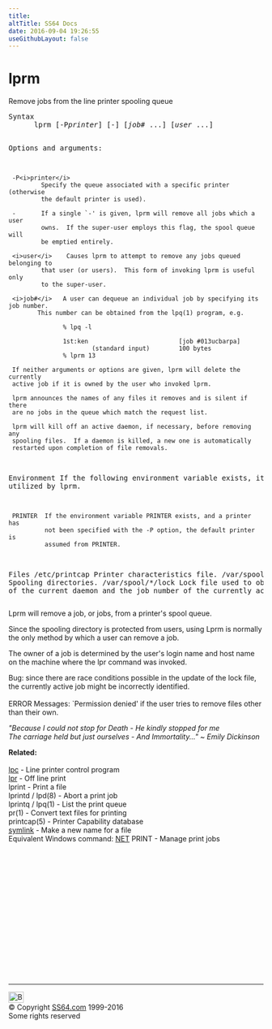 ```yaml
---
title:
altTitle: SS64 Docs
date: 2016-09-04 19:26:55
useGithubLayout: false
---
```

<!-- #BeginLibraryItem "/Library/head_bash.lbi" --><!-- #EndLibraryItem --><h1>lprm</h1> 
<p>Remove jobs from the line printer spooling queue</p>
<pre>Syntax
      lprm [-P<i>printer</i>] [-] [<i>job# </i>...] [<i>user</i> ...]

Options and arguments:

     -P<i>printer</i>
             Specify the queue associated with a specific printer (otherwise
             the default printer is used).

     -       If a single `-' is given, lprm will remove all jobs which a user
             owns.  If the super-user employs this flag, the spool queue will
             be emptied entirely.

     <i>user</i>    Causes lprm to attempt to remove any jobs queued belonging to
             that user (or users).  This form of invoking lprm is useful only
             to the super-user.

     <i>job#</i>   A user can dequeue an individual job by specifying its job number.
            This number can be obtained from the lpq(1) program, e.g.

                   % lpq -l

                   1st:ken                         [job #013ucbarpa]
                           (standard input)        100 bytes
                   % lprm 13

     If neither arguments or options are given, lprm will delete the currently
     active job if it is owned by the user who invoked lprm.

     lprm announces the names of any files it removes and is silent if there
     are no jobs in the queue which match the request list.

     lprm will kill off an active daemon, if necessary, before removing any
     spooling files.  If a daemon is killed, a new one is automatically
     restarted upon completion of file removals.

Environment
     If the following environment variable exists, it is utilized by lprm.

     PRINTER  If the environment variable PRINTER exists, and a printer has
              not been specified with the -P option, the default printer is
              assumed from PRINTER.

Files
     /etc/printcap       Printer characteristics file.
     /var/spool/*        Spooling directories.
     /var/spool/*/lock   Lock file used to obtain the pid of the current daemon
                         and the job number of the currently active job.
</pre>
<p><span class="body">  Lprm will remove a job, or jobs, from a printer's spool queue.  </span></p>
<p><span class="body">Since the
    spooling directory is protected from users, using Lprm is normally the
    only method by which a user can remove a job.  </span></p>
<p><span class="body">The owner of a job is determined by the user's login name and host name on the machine where the     
      lpr command was invoked.</span></p>
<p><span class="body">Bug:     
since there are race conditions possible in the update of the lock file,     
the currently active job might be incorrectly identified.<br>
  <br>
  ERROR Messages:      
        `Permission denied' if the user tries to remove files other than their own.</span></p>
<p class="quote"><i>"Because I could not stop for Death - 
He kindly stopped for me<br>
The carriage held but just ourselves - And Immortality..." ~ Emily Dickinson</i></p>
<p><b>Related:</b><br>
<br>
<a href="lpc.html">lpc</a> - Line printer control program<br>
<a href="lpr.html">lpr</a> - Off line print <br>
lprint - Print a file<br>
lprintd / lpd(8) - Abort a print job<br>
lprintq / lpq(1) - List the print queue<br>
pr(1) - Convert text files for printing <br>
printcap(5) - Printer Capability database<br>
<a href="symlink.html">symlink</a> - Make a new name for a file <br>
Equivalent Windows command: <a href="../nt/net.html">NET</a> PRINT - Manage print jobs</p><!-- #BeginLibraryItem "/Library/foot_bash.lbi" --><p>
<!-- bash300 -->
<ins class="adsbygoogle" style="display:inline-block;width:300px;height:250px" data-ad-client="ca-pub-6140977852749469" data-ad-slot="4615356305"></ins>
<script>
(adsbygoogle = window.adsbygoogle || []).push({});
</script></p>
<hr>
<div id="bl" class="footer"><a href="lprm.html#"><img src="../images/top.png" width="30" height="22" alt="Back to the Top"></a></div>
<div id="br" class="footer, tagline">© Copyright <a href="../index.html">SS64.com</a> 1999-2016<br>
Some rights reserved</div><!-- #EndLibraryItem -->

